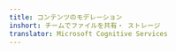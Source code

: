 ```yaml
---
title: コンテンツのモデレーション
inshort: チームでファイルを共有・ ストレージ
translator: Microsoft Cognitive Services
---
```






